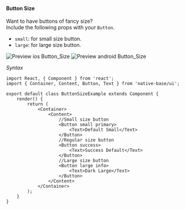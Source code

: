 #### Button Size

Want to have buttons of fancy size?<br />
Include the following props with your <code>Button</code>.
* <code>small</code>: for small size button.
* <code>large</code>: for large size button.<br />

![Preview ios Button_Size](https://github.com/GeekyAnts/NativeBase-KitchenSink/raw/master/screenshots/ios/sizeButtons.png)
![Preview android Button_Size](https://github.com/GeekyAnts/NativeBase-KitchenSink/raw/master/screenshots/android/sizeButtons.png)

*Syntax*

<pre class="line-numbers"><code class="language-jsx">import React, { Component } from 'react';
import { Container, Content, Button, Text } from 'native-base/ui';
​
export default class ButtonSizeExample extends Component {
    render() {
        return (
            &lt;Container>
                &lt;Content>
                    //Small size button
                    &lt;Button small primary>
                        &lt;Text>Default Small&lt;/Text>
                    &lt;/Button>
                    //Regular size button
                    &lt;Button success>
                        &lt;Text>Success Default&lt;/Text>
                    &lt;/Button>
                    //Large size button
                    &lt;Button large info>
                        &lt;Text>Dark Large&lt;/Text>
                    &lt;/Button>
                &lt;/Content>
            &lt;/Container>
        );
    }
}</code></pre><br />
